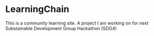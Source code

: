 # LearningChain
This is a community learning site. A project I am working on for next Substainable Development Group Hackathon (SDG4)
